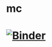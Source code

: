# mc
# [![Binder](https://mybinder.org/badge_logo.svg)](https://mybinder.org/v2/gh/Darkshadowx20/mc/HEAD)
